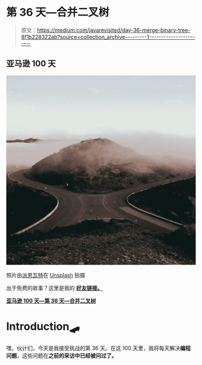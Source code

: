 # 第 36 天—合并二叉树

> 原文：<https://medium.com/javarevisited/day-36-merge-binary-tree-8f1b228322ab?source=collection_archive---------1----------------------->

## 亚马逊 100 天

![](img/9b3dd07f605d4c46c1cdb0e7f02d4a73.png)

照片由[派恩瓦特](https://unsplash.com/@pinewatt?utm_source=unsplash&utm_medium=referral&utm_content=creditCopyText)在 [Unsplash](https://unsplash.com/s/photos/merge?utm_source=unsplash&utm_medium=referral&utm_content=creditCopyText) 拍摄

出于免费的故事？这里是我的 [**好友链接。**](/@akshay_ravindran/day-36-merge-binary-tree-8f1b228322ab?source=friends_link&sk=81edb7c3915d7c92bbd2d7060ae05868)

[**亚马逊 100 天—第 36 天—合并二叉树**](https://leetcode.com/problems/merge-two-binary-trees/)

# Introduction🛹

嘿，伙计们，今天是我接受挑战的第 36 天。在这 100 天里，我将每天解决**编程问题**，这些问题在**之前的采访中已经被问过了。**